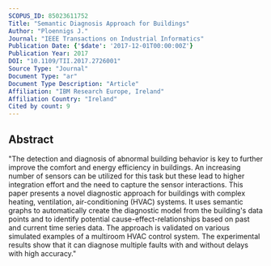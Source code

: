 ```yaml
---
SCOPUS_ID: 85023611752
Title: "Semantic Diagnosis Approach for Buildings"
Author: "Ploennigs J."
Journal: "IEEE Transactions on Industrial Informatics"
Publication Date: {'$date': '2017-12-01T00:00:00Z'}
Publication Year: 2017
DOI: "10.1109/TII.2017.2726001"
Source Type: "Journal"
Document Type: "ar"
Document Type Description: "Article"
Affiliation: "IBM Research Europe, Ireland"
Affiliation Country: "Ireland"
Cited by count: 9
---
```


## Abstract
"The detection and diagnosis of abnormal building behavior is key to further improve the comfort and energy efficiency in buildings. An increasing number of sensors can be utilized for this task but these lead to higher integration effort and the need to capture the sensor interactions. This paper presents a novel diagnostic approach for buildings with complex heating, ventilation, air-conditioning (HVAC) systems. It uses semantic graphs to automatically create the diagnostic model from the building's data points and to identify potential cause-effect-relationships based on past and current time series data. The approach is validated on various simulated examples of a multiroom HVAC control system. The experimental results show that it can diagnose multiple faults with and without delays with high accuracy."
